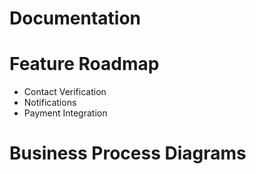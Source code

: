 # Documentation

# Feature Roadmap
- Contact Verification
- Notifications
- Payment Integration

# Business Process Diagrams
